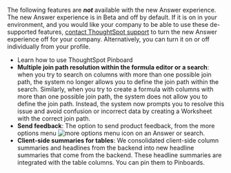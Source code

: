 The following features are <strong><em>not</em></strong> available with the new Answer experience. The new Answer experience is in <span class="badge badge-update">Beta</span> and off by default. If it is on in your environment, and you would like your company to be able to use these de-supported features, <a href="{{ site.baseurl }}/admin/misc/contact.html">contact ThoughtSpot support</a> to turn the new Answer experience off for your company. Alternatively, you can turn it on or off individually from your profile.
<ul>
<li>Learn how to use ThoughtSpot Pinboard</li>
<!-- back button functionality removed for now (6/23/21)<li> <strong>Browser back button</strong>: you can no longer use the browser back button to go back one step in a search or Answer. Instead, use the new product back button to the left of an Answer name.</li>-->
<li> <strong>Multiple join path resolution within the formula editor or a search</strong>: when you try to search on columns with more than one possible join path, the system no longer allows you to define the join path within the search. Similarly, when you try to create a formula with columns with more than one possible join path, the system does not allow you to define the join path. Instead, the system now prompts you to resolve this issue and avoid confusion or incorrect data by creating a Worksheet with the correct join path.</li>
<li> <strong>Send feedback</strong>: The option to send product feedback, from the more options menu <img src="{{ site.baseurl }}/images/icon-more-10px.png" alt="more options menu icon" class="inline"/> on an Answer or search.</li>
<li><strong>Client-side summaries for tables</strong>: We consolidated client-side column summaries and headlines from the backend into new headline summaries that come from the backend. These headline summaries are integrated with the table columns. You can pin them to Pinboards.</li></ul>
